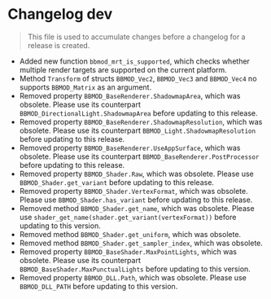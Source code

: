 # Changelog dev
> This file is used to accumulate changes before a changelog for a release is
> created.

* Added new function `bbmod_mrt_is_supported`, which checks whether multiple render targets are supported on the current platform.
* Method `Transform` of structs `BBMOD_Vec2`, `BBMOD_Vec3` and `BBMOD_Vec4` no supports `BBMOD_Matrix` as an argument.
* Removed property `BBMOD_BaseRenderer.ShadowmapArea`, which was obsolete. Please use its counterpart `BBMOD_DirectionalLight.ShadowmapArea` before updating to this release.
* Removed property `BBMOD_BaseRenderer.ShadowmapResolution`, which was obsolete. Please use its counterpart `BBMOD_Light.ShadowmapResolution` before updating to this release.
* Removed property `BBMOD_BaseRenderer.UseAppSurface`, which was obsolete. Please use its counterpart `BBMOD_BaseRenderer.PostProcessor` before updating to this release.
* Removed property `BBMOD_Shader.Raw`, which was obsolete. Please use `BBMOD_Shader.get_variant` before updating to this release.
* Removed property `BBMOD_Shader.VertexFormat`, which was obsolete. Please use `BBMOD_Shader.has_variant` before updating to this release.
* Removed method `BBMOD_Shader.get_name`, which was obsolete. Please use `shader_get_name(shader.get_variant(vertexFormat))` before updating to this version.
* Removed method `BBMOD_Shader.get_uniform`, which was obsolete.
* Removed method `BBMOD_Shader.get_sampler_index`, which was obsolete.
* Removed property `BBMOD_BaseShader.MaxPointLights`, which was obsolete. Please use its counterpart `BBMOD_BaseShader.MaxPunctualLights` before updating to this version.
* Removed property `BBMOD_DLL.Path`, which was obsolete. Please use `BBMOD_DLL_PATH` before updating to this version.
